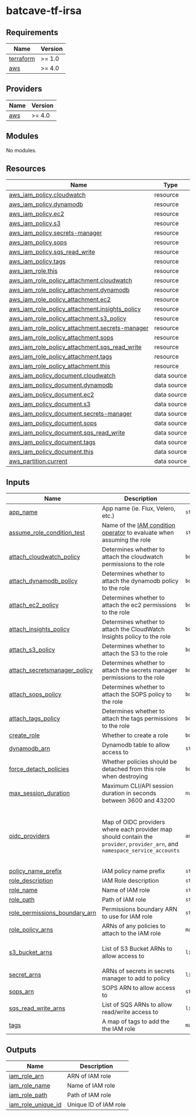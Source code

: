 # batcave-tf-irsa

<!-- BEGINNING OF PRE-COMMIT-TERRAFORM DOCS HOOK -->
## Requirements

| Name | Version |
|------|---------|
| <a name="requirement_terraform"></a> [terraform](#requirement\_terraform) | >= 1.0 |
| <a name="requirement_aws"></a> [aws](#requirement\_aws) | >= 4.0 |

## Providers

| Name | Version |
|------|---------|
| <a name="provider_aws"></a> [aws](#provider\_aws) | >= 4.0 |

## Modules

No modules.

## Resources

| Name | Type |
|------|------|
| [aws_iam_policy.cloudwatch](https://registry.terraform.io/providers/hashicorp/aws/latest/docs/resources/iam_policy) | resource |
| [aws_iam_policy.dynamodb](https://registry.terraform.io/providers/hashicorp/aws/latest/docs/resources/iam_policy) | resource |
| [aws_iam_policy.ec2](https://registry.terraform.io/providers/hashicorp/aws/latest/docs/resources/iam_policy) | resource |
| [aws_iam_policy.s3](https://registry.terraform.io/providers/hashicorp/aws/latest/docs/resources/iam_policy) | resource |
| [aws_iam_policy.secrets-manager](https://registry.terraform.io/providers/hashicorp/aws/latest/docs/resources/iam_policy) | resource |
| [aws_iam_policy.sops](https://registry.terraform.io/providers/hashicorp/aws/latest/docs/resources/iam_policy) | resource |
| [aws_iam_policy.sqs_read_write](https://registry.terraform.io/providers/hashicorp/aws/latest/docs/resources/iam_policy) | resource |
| [aws_iam_policy.tags](https://registry.terraform.io/providers/hashicorp/aws/latest/docs/resources/iam_policy) | resource |
| [aws_iam_role.this](https://registry.terraform.io/providers/hashicorp/aws/latest/docs/resources/iam_role) | resource |
| [aws_iam_role_policy_attachment.cloudwatch](https://registry.terraform.io/providers/hashicorp/aws/latest/docs/resources/iam_role_policy_attachment) | resource |
| [aws_iam_role_policy_attachment.dynamodb](https://registry.terraform.io/providers/hashicorp/aws/latest/docs/resources/iam_role_policy_attachment) | resource |
| [aws_iam_role_policy_attachment.ec2](https://registry.terraform.io/providers/hashicorp/aws/latest/docs/resources/iam_role_policy_attachment) | resource |
| [aws_iam_role_policy_attachment.insights_policy](https://registry.terraform.io/providers/hashicorp/aws/latest/docs/resources/iam_role_policy_attachment) | resource |
| [aws_iam_role_policy_attachment.s3_policy](https://registry.terraform.io/providers/hashicorp/aws/latest/docs/resources/iam_role_policy_attachment) | resource |
| [aws_iam_role_policy_attachment.secrets-manager](https://registry.terraform.io/providers/hashicorp/aws/latest/docs/resources/iam_role_policy_attachment) | resource |
| [aws_iam_role_policy_attachment.sops](https://registry.terraform.io/providers/hashicorp/aws/latest/docs/resources/iam_role_policy_attachment) | resource |
| [aws_iam_role_policy_attachment.sqs_read_write](https://registry.terraform.io/providers/hashicorp/aws/latest/docs/resources/iam_role_policy_attachment) | resource |
| [aws_iam_role_policy_attachment.tags](https://registry.terraform.io/providers/hashicorp/aws/latest/docs/resources/iam_role_policy_attachment) | resource |
| [aws_iam_role_policy_attachment.this](https://registry.terraform.io/providers/hashicorp/aws/latest/docs/resources/iam_role_policy_attachment) | resource |
| [aws_iam_policy_document.cloudwatch](https://registry.terraform.io/providers/hashicorp/aws/latest/docs/data-sources/iam_policy_document) | data source |
| [aws_iam_policy_document.dynamodb](https://registry.terraform.io/providers/hashicorp/aws/latest/docs/data-sources/iam_policy_document) | data source |
| [aws_iam_policy_document.ec2](https://registry.terraform.io/providers/hashicorp/aws/latest/docs/data-sources/iam_policy_document) | data source |
| [aws_iam_policy_document.s3](https://registry.terraform.io/providers/hashicorp/aws/latest/docs/data-sources/iam_policy_document) | data source |
| [aws_iam_policy_document.secrets-manager](https://registry.terraform.io/providers/hashicorp/aws/latest/docs/data-sources/iam_policy_document) | data source |
| [aws_iam_policy_document.sops](https://registry.terraform.io/providers/hashicorp/aws/latest/docs/data-sources/iam_policy_document) | data source |
| [aws_iam_policy_document.sqs_read_write](https://registry.terraform.io/providers/hashicorp/aws/latest/docs/data-sources/iam_policy_document) | data source |
| [aws_iam_policy_document.tags](https://registry.terraform.io/providers/hashicorp/aws/latest/docs/data-sources/iam_policy_document) | data source |
| [aws_iam_policy_document.this](https://registry.terraform.io/providers/hashicorp/aws/latest/docs/data-sources/iam_policy_document) | data source |
| [aws_partition.current](https://registry.terraform.io/providers/hashicorp/aws/latest/docs/data-sources/partition) | data source |

## Inputs

| Name | Description | Type | Default | Required |
|------|-------------|------|---------|:--------:|
| <a name="input_app_name"></a> [app\_name](#input\_app\_name) | App name (ie. Flux, Velero, etc.) | `string` | `""` | no |
| <a name="input_assume_role_condition_test"></a> [assume\_role\_condition\_test](#input\_assume\_role\_condition\_test) | Name of the [IAM condition operator](https://docs.aws.amazon.com/IAM/latest/UserGuide/reference_policies_elements_condition_operators.html) to evaluate when assuming the role | `string` | `"StringEquals"` | no |
| <a name="input_attach_cloudwatch_policy"></a> [attach\_cloudwatch\_policy](#input\_attach\_cloudwatch\_policy) | Determines whether to attach the cloudwatch permissions to the role | `bool` | `false` | no |
| <a name="input_attach_dynamodb_policy"></a> [attach\_dynamodb\_policy](#input\_attach\_dynamodb\_policy) | Determines whether to attach the dynamodb policy to the role | `bool` | `false` | no |
| <a name="input_attach_ec2_policy"></a> [attach\_ec2\_policy](#input\_attach\_ec2\_policy) | Determines whether to attach the ec2 permissions to the role | `bool` | `false` | no |
| <a name="input_attach_insights_policy"></a> [attach\_insights\_policy](#input\_attach\_insights\_policy) | Determines whether to attach the CloudWatch Insights policy to the role | `bool` | `false` | no |
| <a name="input_attach_s3_policy"></a> [attach\_s3\_policy](#input\_attach\_s3\_policy) | Determines whether to attach the S3 to the role | `bool` | `false` | no |
| <a name="input_attach_secretsmanager_policy"></a> [attach\_secretsmanager\_policy](#input\_attach\_secretsmanager\_policy) | Determines whether to attach the secrets manager permissions to the role | `bool` | `false` | no |
| <a name="input_attach_sops_policy"></a> [attach\_sops\_policy](#input\_attach\_sops\_policy) | Determines whether to attach the SOPS policy to the role | `bool` | `false` | no |
| <a name="input_attach_tags_policy"></a> [attach\_tags\_policy](#input\_attach\_tags\_policy) | Determines whether to attach the tags permissions to the role | `bool` | `false` | no |
| <a name="input_create_role"></a> [create\_role](#input\_create\_role) | Whether to create a role | `bool` | `true` | no |
| <a name="input_dynamodb_arn"></a> [dynamodb\_arn](#input\_dynamodb\_arn) | Dynamodb table to allow access to | `string` | `""` | no |
| <a name="input_force_detach_policies"></a> [force\_detach\_policies](#input\_force\_detach\_policies) | Whether policies should be detached from this role when destroying | `bool` | `true` | no |
| <a name="input_max_session_duration"></a> [max\_session\_duration](#input\_max\_session\_duration) | Maximum CLI/API session duration in seconds between 3600 and 43200 | `number` | `null` | no |
| <a name="input_oidc_providers"></a> [oidc\_providers](#input\_oidc\_providers) | Map of OIDC providers where each provider map should contain the `provider`, `provider_arn`, and `namespace_service_accounts` | `any` | <pre>{<br>  "one": {<br>    "namespace_service_accounts": [<br>      "default:default"<br>    ],<br>    "provider_arn": ""<br>  }<br>}</pre> | no |
| <a name="input_policy_name_prefix"></a> [policy\_name\_prefix](#input\_policy\_name\_prefix) | IAM policy name prefix | `string` | `"AmazonEKS_"` | no |
| <a name="input_role_description"></a> [role\_description](#input\_role\_description) | IAM Role description | `string` | `null` | no |
| <a name="input_role_name"></a> [role\_name](#input\_role\_name) | Name of IAM role | `string` | `"vpc-cni"` | no |
| <a name="input_role_path"></a> [role\_path](#input\_role\_path) | Path of IAM role | `string` | `"/delegatedadmin/developer/"` | no |
| <a name="input_role_permissions_boundary_arn"></a> [role\_permissions\_boundary\_arn](#input\_role\_permissions\_boundary\_arn) | Permissions boundary ARN to use for IAM role | `string` | `"arn:aws:iam::373346310182:policy/cms-cloud-admin/developer-boundary-policy"` | no |
| <a name="input_role_policy_arns"></a> [role\_policy\_arns](#input\_role\_policy\_arns) | ARNs of any policies to attach to the IAM role | `map(string)` | `{}` | no |
| <a name="input_s3_bucket_arns"></a> [s3\_bucket\_arns](#input\_s3\_bucket\_arns) | List of S3 Bucket ARNs to allow access to | `list(string)` | <pre>[<br>  ""<br>]</pre> | no |
| <a name="input_secret_arns"></a> [secret\_arns](#input\_secret\_arns) | ARNs of secrets in secrets manager to add to policy | `list(string)` | `[]` | no |
| <a name="input_sops_arn"></a> [sops\_arn](#input\_sops\_arn) | SOPS ARN to allow access to | `string` | `""` | no |
| <a name="input_sqs_read_write_arns"></a> [sqs\_read\_write\_arns](#input\_sqs\_read\_write\_arns) | List of SQS ARNs to allow read/write access to | `list(string)` | `[]` | no |
| <a name="input_tags"></a> [tags](#input\_tags) | A map of tags to add the the IAM role | `map(any)` | `{}` | no |

## Outputs

| Name | Description |
|------|-------------|
| <a name="output_iam_role_arn"></a> [iam\_role\_arn](#output\_iam\_role\_arn) | ARN of IAM role |
| <a name="output_iam_role_name"></a> [iam\_role\_name](#output\_iam\_role\_name) | Name of IAM role |
| <a name="output_iam_role_path"></a> [iam\_role\_path](#output\_iam\_role\_path) | Path of IAM role |
| <a name="output_iam_role_unique_id"></a> [iam\_role\_unique\_id](#output\_iam\_role\_unique\_id) | Unique ID of IAM role |
<!-- END OF PRE-COMMIT-TERRAFORM DOCS HOOK -->
